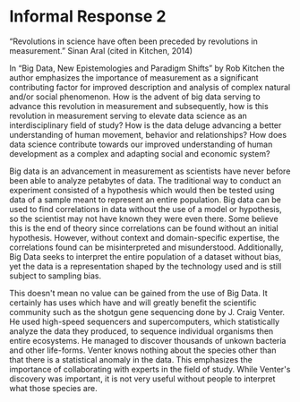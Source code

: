 # Informal Response 2

“Revolutions in science have often been preceded by revolutions in measurement.”
Sinan Aral (cited in Kitchen, 2014) 

In “Big Data, New Epistemologies and Paradigm Shifts” by Rob Kitchen the author emphasizes the importance of measurement as a significant contributing factor for improved 
description and analysis of complex natural and/or social phenomenon. How is the advent of big data serving to advance this revolution in measurement and subsequently, how is 
this revolution in measurement serving to elevate data science as an interdisciplinary field of study? How is the data deluge advancing a better understanding of human movement, 
behavior and relationships? How does data science contribute towards our improved understanding of human development as a complex and adapting social and economic system?

  Big data is an advancement in measurement as scientists have never before been able to analyze petabytes of data. The traditional way to conduct an experiment consisted of a 
hypothesis which would then be tested using data of a sample meant to represent an entire population. Big data can be used to find correlations in data without the 
use of a model or hypothesis, so the scientist may not have known they were even there. Some believe this is the end of theory since correlations can be found without an initial
hypothesis. However, without context and domain-specific expertise, the correlations found can be misinterpreted and misunderstood. Additionally, Big Data seeks to 
interpret the entire population of a dataset without bias, yet the data is a representation shaped by the technology used and is still subject to sampling bias.

  This doesn't mean no value can be gained from the use of Big Data. It certainly has uses which have and will greatly benefit the scientific community such as the shotgun gene
sequencing done by J. Craig Venter. He used high-speed sequencers and supercomputers, which statistically analyze the data they produced, to sequence individual organisms then
entire ecosystems. He managed to discover thousands of unkown bacteria and other life-forms. Venter knows nothing about the species other than that there is a statistical anomaly
in the data. This emphasizes the importance of collaborating with experts in the field of study. While Venter's discovery was important, it is not very useful without people to 
interpret what those species are. 

  
